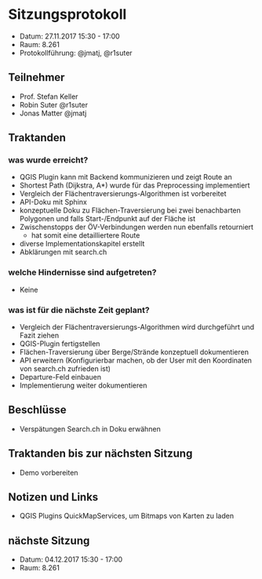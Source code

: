# Sitzungsprotokoll

* Datum: 27.11.2017 15:30 - 17:00
* Raum: 8.261
* Protokollführung: @jmatj, @r1suter

## Teilnehmer

* Prof. Stefan Keller
* Robin Suter @r1suter
* Jonas Matter @jmatj

## Traktanden

### was wurde erreicht?
* QGIS Plugin kann mit Backend kommunizieren und zeigt Route an
* Shortest Path (Dijkstra, A*) wurde für das Preprocessing implementiert
* Vergleich der Flächentraversierungs-Algorithmen ist vorbereitet
* API-Doku mit Sphinx
* konzeptuelle Doku zu Flächen-Traversierung bei zwei benachbarten Polygonen und falls Start-/Endpunkt auf der Fläche ist
* Zwischenstopps der ÖV-Verbindungen werden nun ebenfalls retourniert
  * hat somit eine detailliertere Route
* diverse Implementationskapitel erstellt
* Abklärungen mit search.ch

### welche Hindernisse sind aufgetreten?
- Keine

### was ist für die nächste Zeit geplant?
* Vergleich der Flächentraversierungs-Algorithmen wird durchgeführt und Fazit ziehen
* QGIS-Plugin fertigstellen
* Flächen-Traversierung über Berge/Strände kon­zep­tu­ell dokumentieren
* API erweitern (Konfigurierbar machen, ob der User mit den Koordinaten von search.ch zufrieden ist)
* Departure-Feld einbauen
* Implementierung weiter dokumentieren

## Beschlüsse
- Verspätungen Search.ch in Doku erwähnen

## Traktanden bis zur nächsten Sitzung
- Demo vorbereiten

## Notizen und Links
- QGIS Plugins QuickMapServices, um Bitmaps von Karten zu laden

## nächste Sitzung

* Datum: 04.12.2017 15:30 - 17:00
* Raum: 8.261
